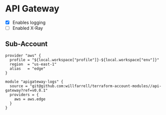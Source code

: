 # API Gateway

- [x] Enables logging
- [ ] Enabled X-Ray

## Sub-Account
```hcl-terraform
provider "aws" {
  profile = "${local.workspace["profile"]}-${local.workspace["env"]}"
  region  = "us-east-1"
  alias   = "edge"
}

module "apigateway-logs" {
  source = "git@github.com:willfarrell/terraform-account-modules//api-gateway?ref=v0.0.1"
  providers = {
    aws = aws.edge
  }
}
```
